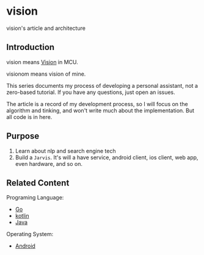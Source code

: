 # vision
vision's article and architecture 

## Introduction
vision means [Vision](https://en.wikipedia.org/wiki/Vision_(Marvel_Comics)) in MCU.

visionom means vision of mine.

This series documents my process of developing a personal assistant, not a zero-based tutorial. If you have any questions, just open an issues.

The article is a record of my development process, so I will focus on the algorithm and tinking, and won't write much about the implementation. But all code is in here.

## Purpose

1. Learn about nlp and search engine tech
2. Build a `Jarvis`. It's will a have service, android client, ios client, web app, even hardware, and so on.

## Related Content

Programing Language:

* [Go](https://en.wikipedia.org/wiki/Go_(programming_language))
* [kotlin](https://en.wikipedia.org/wiki/Kotlin_(programming_language))
* [Java](https://en.wikipedia.org/wiki/Java_(programming_language))

Operating System:

* [Android](https://en.wikipedia.org/wiki/Android_(operating_system))
